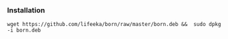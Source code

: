 ### Installation

`wget https://github.com/lifeeka/born/raw/master/born.deb &&  sudo dpkg -i born.deb`